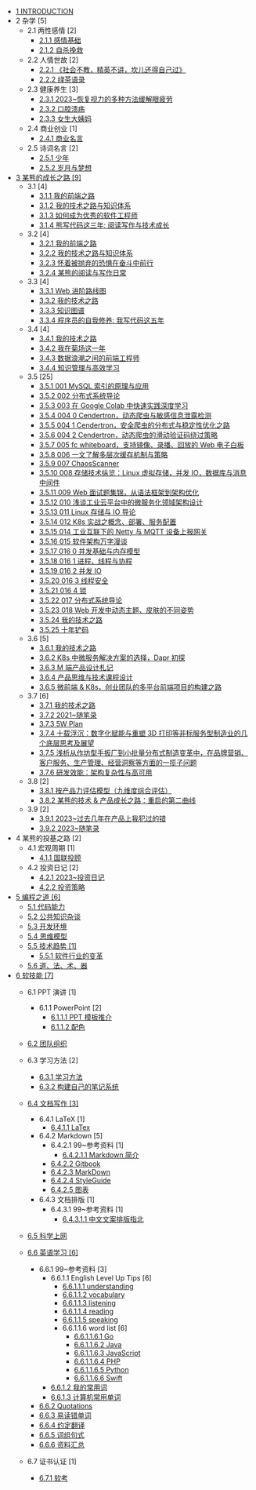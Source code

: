  - [1 INTRODUCTION](/INTRODUCTION.md)
  - 2 杂学 [5]
    - 2.1 两性感情 [2]
      - [2.1.1 感情基础](/杂学/两性感情/感情基础.md)
      - [2.1.2 自杀挽救](/杂学/两性感情/自杀挽救.md)
    - 2.2 人情世故 [2]
      - [2.2.1 《社会不教，精英不讲，坎儿还得自己过》](/杂学/人情世故/《社会不教，精英不讲，坎儿还得自己过》.md)
      - [2.2.2 绿茶语录](/杂学/人情世故/绿茶语录.md)
    - 2.3 健康养生 [3]
      - [2.3.1 2023~恢复视力的多种方法缓解眼疲劳](/杂学/健康养生/2023~恢复视力的多种方法缓解眼疲劳.md)
      - [2.3.2 口腔溃疡](/杂学/健康养生/口腔溃疡.md)
      - [2.3.3 女生大姨妈](/杂学/健康养生/女生大姨妈.md)
    - 2.4 商业创业 [1]
      - [2.4.1 商业名言](/杂学/商业创业/商业名言.md)
    - 2.5 诗词名言 [2]
      - [2.5.1 少年](/杂学/诗词名言/少年.md)
      - [2.5.2 岁月与梦想](/杂学/诗词名言/岁月与梦想.md)
  - [3 某熊的成长之路 [9]](/某熊的成长之路/README.md)
    - 3.1  [4]
      - [3.1.1 我的前端之路](/某熊的成长之路/2015/2015-我的前端之路.md)
      - [3.1.2 我的技术之路与知识体系](/某熊的成长之路/2015/2015-我的技术之路与知识体系.md)
      - [3.1.3 如何成为优秀的软件工程师](/某熊的成长之路/2015/如何成为优秀的软件工程师.md)
      - [3.1.4 熊写代码这三年: 阅读写作与技术成长](/某熊的成长之路/2015/熊写代码这三年:%20阅读写作与技术成长.md)
    - 3.2  [4]
      - [3.2.1 我的前端之路](/某熊的成长之路/2016/2016-我的前端之路.md)
      - [3.2.2 我的技术之路与知识体系](/某熊的成长之路/2016/2016-我的技术之路与知识体系.md)
      - [3.2.3 怀着被抛弃的恐惧在奋斗中前行](/某熊的成长之路/2016/怀着被抛弃的恐惧在奋斗中前行.md)
      - [3.2.4 某熊的阅读与写作日常](/某熊的成长之路/2016/某熊的阅读与写作日常.md)
    - 3.3  [4]
      - [3.3.1 Web 进阶路线图](/某熊的成长之路/2017/2017-Web%20进阶路线图.md)
      - [3.3.2 我的技术之路](/某熊的成长之路/2017/2017-我的技术之路.md)
      - [3.3.3 知识图谱](/某熊的成长之路/2017/2017-知识图谱.md)
      - [3.3.4 程序员的自我修养: 我写代码这五年](/某熊的成长之路/2017/程序员的自我修养:%20我写代码这五年.md)
    - 3.4  [4]
      - [3.4.1 我的技术之路](/某熊的成长之路/2018/2018-我的技术之路.md)
      - [3.4.2 我在菊场这一年](/某熊的成长之路/2018/我在菊场这一年.md)
      - [3.4.3 数据浪潮之间的前端工程师](/某熊的成长之路/2018/数据浪潮之间的前端工程师.md)
      - [3.4.4 知识管理与高效学习](/某熊的成长之路/2018/知识管理与高效学习.md)
    - 3.5  [25]
      - [3.5.1 001 MySQL 索引的原理与应用](/某熊的成长之路/2019/2019-001-MySQL%20索引的原理与应用.md)
      - [3.5.2 002 分布式系统导论](/某熊的成长之路/2019/2019-002-分布式系统导论.md)
      - [3.5.3 003 在 Google Colab 中快速实践深度学习](/某熊的成长之路/2019/2019-003-在%20Google%20Colab%20中快速实践深度学习.md)
      - [3.5.4 004 0 Cendertron，动态爬虫与敏感信息泄露检测](/某熊的成长之路/2019/2019-004-0-Cendertron，动态爬虫与敏感信息泄露检测.md)
      - [3.5.5 004 1 Cendertron，安全爬虫的分布式与稳定性优化之路](/某熊的成长之路/2019/2019-004-1-Cendertron，安全爬虫的分布式与稳定性优化之路.md)
      - [3.5.6 004 2 Cendertron，动态爬虫的滑动验证码绕过策略](/某熊的成长之路/2019/2019-004-2-Cendertron，动态爬虫的滑动验证码绕过策略.md)
      - [3.5.7 005 fc whiteboard，支持镜像、录播、回放的 Web 电子白板](/某熊的成长之路/2019/2019-005-fc-whiteboard，支持镜像、录播、回放的%20Web%20电子白板.md)
      - [3.5.8 006 一文了解多层次缓存机制与策略](/某熊的成长之路/2019/2019-006-一文了解多层次缓存机制与策略.md)
      - [3.5.9 007 ChaosScanner](/某熊的成长之路/2019/2019-007-ChaosScanner.md)
      - [3.5.10 008 存储技术纵览：Linux 虚拟存储，并发 IO，数据库与消息中间件](/某熊的成长之路/2019/2019-008-存储技术纵览：Linux%20虚拟存储，并发%20IO，数据库与消息中间件.md)
      - [3.5.11 009 Web 面试题集锦，从语法框架到架构优化](/某熊的成长之路/2019/2019-009-Web%20面试题集锦，从语法框架到架构优化.md)
      - [3.5.12 010 浅谈工业云平台中的微服务化领域架构设计](/某熊的成长之路/2019/2019-010-浅谈工业云平台中的微服务化领域架构设计.md)
      - [3.5.13 011 Linux 存储与 IO 导论](/某熊的成长之路/2019/2019-011-Linux%20存储与%20IO%20导论.md)
      - [3.5.14 012 K8s 实战之概念、部署、服务配置](/某熊的成长之路/2019/2019-012-K8s%20实战之概念、部署、服务配置.md)
      - [3.5.15 014 工业互联下的 Netty 与 MQTT 设备上报网关](/某熊的成长之路/2019/2019-014-工业互联下的%20Netty%20与%20MQTT%20设备上报网关.md)
      - [3.5.16 015 软件架构万字漫谈](/某熊的成长之路/2019/2019-015-软件架构万字漫谈.md)
      - [3.5.17 016 0 并发基础与内存模型](/某熊的成长之路/2019/2019-016-0-并发基础与内存模型.md)
      - [3.5.18 016 1 进程、线程与协程](/某熊的成长之路/2019/2019-016-1-进程、线程与协程.md)
      - [3.5.19 016 2 并发 IO](/某熊的成长之路/2019/2019-016-2-并发%20IO.md)
      - [3.5.20 016 3 线程安全](/某熊的成长之路/2019/2019-016-3-线程安全.md)
      - [3.5.21 016 4 锁](/某熊的成长之路/2019/2019-016-4-锁.md)
      - [3.5.22 017 分布式系统导论](/某熊的成长之路/2019/2019-017-分布式系统导论.md)
      - [3.5.23 018 Web 开发中动态主题、皮肤的不同姿势](/某熊的成长之路/2019/2019-018-Web%20开发中动态主题、皮肤的不同姿势.md)
      - [3.5.24 我的技术之路](/某熊的成长之路/2019/2019-我的技术之路.md)
      - [3.5.25 十年铲码](/某熊的成长之路/2019/十年铲码.md)
    - 3.6  [5]
      - [3.6.1 我的技术之路](/某熊的成长之路/2020/2020-我的技术之路.md)
      - [3.6.2 K8s 中微服务解决方案的选择，Dapr 初探](/某熊的成长之路/2020/K8s%20中微服务解决方案的选择，Dapr%20初探.md)
      - [3.6.3 M 端产品设计札记](/某熊的成长之路/2020/M%20端产品设计札记.md)
      - [3.6.4 产品思维与技术课程设计](/某熊的成长之路/2020/产品思维与技术课程设计.md)
      - [3.6.5 微前端 & K8s，创业团队的多平台前端项目的构建之路](/某熊的成长之路/2020/微前端%20&%20K8s，创业团队的多平台前端项目的构建之路.md)
    - 3.7  [6]
      - [3.7.1 我的技术之路](/某熊的成长之路/2021/2021-我的技术之路.md)
      - [3.7.2 2021~随笔录](/某熊的成长之路/2021/2021~随笔录.md)
      - [3.7.3 5W Plan](/某熊的成长之路/2021/5W%20Plan.md)
      - [3.7.4 十载浮沉：数字化赋能与重塑 3D 打印等非标服务型制造业的几个底层思考及展望](/某熊的成长之路/2021/十载浮沉：数字化赋能与重塑%203D%20打印等非标服务型制造业的几个底层思考及展望.md)
      - [3.7.5 浅析从作坊型手扳厂到小批量分布式制造变革中，在品牌营销、客户服务、生产管理、经营洞察等方面的一揽子问题](/某熊的成长之路/2021/浅析从作坊型手扳厂到小批量分布式制造变革中，在品牌营销、客户服务、生产管理、经营洞察等方面的一揽子问题.md)
      - [3.7.6 研发效能：架构复杂性与高可用](/某熊的成长之路/2021/研发效能：架构复杂性与高可用.md)
    - 3.8  [2]
      - [3.8.1 按产品力评估模型（九维度综合评估）](/某熊的成长之路/2022/2022-按产品力评估模型（九维度综合评估）.md)
      - [3.8.2 某熊的技术 & 产品成长之路：重启的第二曲线](/某熊的成长之路/2022/2022-某熊的技术%20&%20产品成长之路：重启的第二曲线.md)
    - 3.9  [2]
      - [3.9.1 2023~过去几年在产品上我犯过的错](/某熊的成长之路/2023/2023~过去几年在产品上我犯过的错.md)
      - [3.9.2 2023~随笔录](/某熊的成长之路/2023/2023~随笔录.md)
  - 4 某熊的投基之路 [2]
    - 4.1 宏观周期 [1]
      - [4.1.1 国联投顾](/某熊的投基之路/宏观周期/国联投顾.md)
    - 4.2 投资日记 [2]
      - [4.2.1 2023~投资日记](/某熊的投基之路/投资日记/2023~投资日记.md)
      - [4.2.2 投资策略](/某熊的投基之路/投资日记/投资策略.md)
  - [5 编程之道 [6]](/编程之道/README.md)
    - [5.1 代码能力](/编程之道/代码能力.md)
    - [5.2 公共知识杂谈](/编程之道/公共知识杂谈.md)
    - [5.3 开发环境](/编程之道/开发环境.md)
    - [5.4 思维模型](/编程之道/思维模型.md)
    - [5.5 技术趋势 [1]](/编程之道/技术趋势/README.md)
      - [5.5.1 软件行业的变革](/编程之道/技术趋势/软件行业的变革.md)
    - [5.6 道、法、术、器](/编程之道/道、法、术、器.md)
  - [6 软技能 [7]](/软技能/README.md)
    - 6.1 PPT 演讲 [1]
      - 6.1.1 PowerPoint [2]
        - [6.1.1.1 PPT 模板推介](/软技能/PPT%20演讲/PowerPoint/PPT%20模板推介.md)
        - [6.1.1.2 配色](/软技能/PPT%20演讲/PowerPoint/配色/README.md)
          
    - [6.2 团队组织](/软技能/团队组织/README.md)
      
    - 6.3 学习方法 [2]
      - [6.3.1 学习方法](/软技能/学习方法/学习方法.md)
      - [6.3.2 构建自己的笔记系统](/软技能/学习方法/构建自己的笔记系统.md)
    - [6.4 文档写作 [3]](/软技能/文档写作/README.md)
      - 6.4.1 LaTeX [1]
        - [6.4.1.1 LaTex](/软技能/文档写作/LaTeX/LaTex.md)
      - 6.4.2 Markdown [5]
        - 6.4.2.1 99~参考资料 [1]
          - [6.4.2.1.1 Markdown 简介](/软技能/文档写作/Markdown/99~参考资料/2018-Markdown%20简介.md)
        - [6.4.2.2 Gitbook](/软技能/文档写作/Markdown/Gitbook.md)
        - [6.4.2.3 MarkDown](/软技能/文档写作/Markdown/MarkDown.md)
        - [6.4.2.4 StyleGuide](/软技能/文档写作/Markdown/StyleGuide.md)
        - [6.4.2.5 图表](/软技能/文档写作/Markdown/图表.md)
      - 6.4.3 文档排版 [1]
        - 6.4.3.1 99~参考资料 [1]
          - [6.4.3.1.1 中文文案排版指北](/软技能/文档写作/文档排版/99~参考资料/2018-中文文案排版指北.md)
    - [6.5 科学上网](/软技能/科学上网/README.md)
      
    - [6.6 英语学习 [6]](/软技能/英语学习/README.md)
      - 6.6.1 99~参考资料 [3]
        - 6.6.1.1 English Level Up Tips [6]
          - [6.6.1.1.1 understanding](/软技能/英语学习/99~参考资料/English%20Level%20Up%20Tips/1-understanding.md)
          - [6.6.1.1.2 vocabulary](/软技能/英语学习/99~参考资料/English%20Level%20Up%20Tips/2-vocabulary.md)
          - [6.6.1.1.3 listening](/软技能/英语学习/99~参考资料/English%20Level%20Up%20Tips/3-listening.md)
          - [6.6.1.1.4 reading](/软技能/英语学习/99~参考资料/English%20Level%20Up%20Tips/4-reading.md)
          - [6.6.1.1.5 speaking](/软技能/英语学习/99~参考资料/English%20Level%20Up%20Tips/5-speaking.md)
          - 6.6.1.1.6 word list [6]
            - [6.6.1.1.6.1 Go](/软技能/英语学习/99~参考资料/English%20Level%20Up%20Tips/word-list/Go.md)
            - [6.6.1.1.6.2 Java](/软技能/英语学习/99~参考资料/English%20Level%20Up%20Tips/word-list/Java.md)
            - [6.6.1.1.6.3 JavaScript](/软技能/英语学习/99~参考资料/English%20Level%20Up%20Tips/word-list/JavaScript.md)
            - [6.6.1.1.6.4 PHP](/软技能/英语学习/99~参考资料/English%20Level%20Up%20Tips/word-list/PHP.md)
            - [6.6.1.1.6.5 Python](/软技能/英语学习/99~参考资料/English%20Level%20Up%20Tips/word-list/Python.md)
            - [6.6.1.1.6.6 Swift](/软技能/英语学习/99~参考资料/English%20Level%20Up%20Tips/word-list/Swift.md)
        - [6.6.1.2 我的常用词](/软技能/英语学习/99~参考资料/我的常用词.md)
        - [6.6.1.3 计算机常用单词](/软技能/英语学习/99~参考资料/计算机常用单词.md)
      - [6.6.2 Quotations](/软技能/英语学习/Quotations.md)
      - [6.6.3 易读错单词](/软技能/英语学习/易读错单词.md)
      - [6.6.4 约定翻译](/软技能/英语学习/约定翻译.md)
      - [6.6.5 词组句式](/软技能/英语学习/词组句式.md)
      - [6.6.6 资料汇总](/软技能/英语学习/资料汇总.md)
    - 6.7 证书认证 [1]
      - [6.7.1 软考](/软技能/证书认证/软考.md)